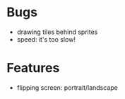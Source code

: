 Bugs
====
- drawing tiles behind sprites
- speed: it's too slow!

Features
========
- flipping screen: portrait/landscape
